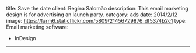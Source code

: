 title: Save the date
client: Regina Salomão
description: This email marketing design is for advertising an launch party.
category: ads
date: 2014/2/12
image: https://farm6.staticflickr.com/5809/21456729876_df5374b2c1
type: Email marketing
software:
- InDesign
---
